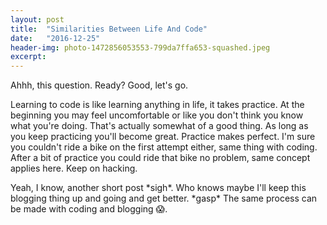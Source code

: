 ```yaml
---
layout: post
title:  "Similarities Between Life And Code"
date:   "2016-12-25"
header-img: photo-1472856053553-799da7ffa653-squashed.jpeg
excerpt:
---
```


Ahhh, this question. Ready? Good, let's go.

Learning to code is like learning anything in life, it takes practice. At the beginning you may feel uncomfortable or like you don't think you know what you're doing. That's actually somewhat of a good thing. As long as you keep practicing you'll become great. Practice makes perfect. I'm sure you couldn't ride a bike on the first attempt either, same thing with coding. After a bit of practice you could ride that bike no problem, same concept applies here. Keep on hacking.

Yeah, I know, another short post &#42;sigh&#42;. Who knows maybe I'll keep this blogging thing up and going and get better. &#42;gasp&#42; The same process can be made with coding and blogging 😱.
